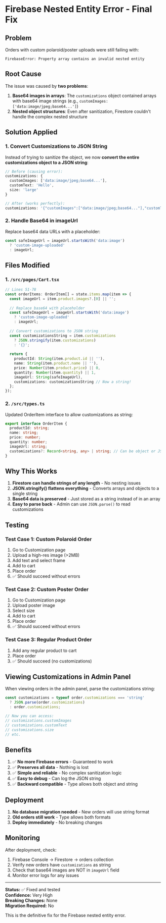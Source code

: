 # Firebase Nested Entity Error - Final Fix

## Problem
Orders with custom polaroid/poster uploads were still failing with:
```
FirebaseError: Property array contains an invalid nested entity
```

## Root Cause
The issue was caused by **two problems**:

1. **Base64 images in arrays**: The `customizations` object contained arrays with base64 image strings (e.g., `customImages: ['data:image/jpeg;base64...']`)
2. **Nested object structures**: Even after sanitization, Firestore couldn't handle the complex nested structure

## Solution Applied

### 1. Convert Customizations to JSON String
Instead of trying to sanitize the object, we now **convert the entire customizations object to a JSON string**:

```typescript
// Before (causing error):
customizations: {
  customImages: ['data:image/jpeg;base64...'],
  customText: 'Hello',
  size: 'large'
}

// After (works perfectly):
customizations: '{"customImages":["data:image/jpeg;base64..."],"customText":"Hello","size":"large"}'
```

### 2. Handle Base64 in imageUrl
Replace base64 data URLs with a placeholder:

```typescript
const safeImageUrl = imageUrl.startsWith('data:image') 
  ? 'custom-image-uploaded' 
  : imageUrl;
```

## Files Modified

### 1. `/src/pages/Cart.tsx`
```typescript
// Lines 51-78
const orderItems: OrderItem[] = state.items.map(item => {
  const imageUrl = item.product.images?.[0] || '';
  
  // Replace base64 with placeholder
  const safeImageUrl = imageUrl.startsWith('data:image') 
    ? 'custom-image-uploaded' 
    : imageUrl;
  
  // Convert customizations to JSON string
  const customizationsString = item.customizations 
    ? JSON.stringify(item.customizations)
    : '{}';
  
  return {
    productId: String(item.product.id || ''),
    name: String(item.product.name || ''),
    price: Number(item.product.price) || 0,
    quantity: Number(item.quantity) || 1,
    imageUrl: String(safeImageUrl),
    customizations: customizationsString // Now a string!
  };
});
```

### 2. `/src/types.ts`
Updated OrderItem interface to allow customizations as string:

```typescript
export interface OrderItem {
  productId: string;
  name: string;
  price: number;
  quantity: number;
  imageUrl: string;
  customizations?: Record<string, any> | string; // Can be object or JSON string
}
```

## Why This Works

1. **Firestore can handle strings of any length** - No nesting issues
2. **JSON.stringify() flattens everything** - Converts arrays and objects to a single string
3. **Base64 data is preserved** - Just stored as a string instead of in an array
4. **Easy to parse back** - Admin can use `JSON.parse()` to read customizations

## Testing

### Test Case 1: Custom Polaroid Order
1. Go to Customization page
2. Upload a high-res image (>2MB)
3. Add text and select frame
4. Add to cart
5. Place order
6. ✅ Should succeed without errors

### Test Case 2: Custom Poster Order
1. Go to Customization page
2. Upload poster image
3. Select size
4. Add to cart
5. Place order
6. ✅ Should succeed without errors

### Test Case 3: Regular Product Order
1. Add any regular product to cart
2. Place order
3. ✅ Should succeed (no customizations)

## Viewing Customizations in Admin Panel

When viewing orders in the admin panel, parse the customizations string:

```typescript
const customizations = typeof order.customizations === 'string' 
  ? JSON.parse(order.customizations)
  : order.customizations;

// Now you can access:
// customizations.customImages
// customizations.customText
// customizations.size
// etc.
```

## Benefits

1. ✅ **No more Firebase errors** - Guaranteed to work
2. ✅ **Preserves all data** - Nothing is lost
3. ✅ **Simple and reliable** - No complex sanitization logic
4. ✅ **Easy to debug** - Can log the JSON string
5. ✅ **Backward compatible** - Type allows both object and string

## Deployment

1. **No database migration needed** - New orders will use string format
2. **Old orders still work** - Type allows both formats
3. **Deploy immediately** - No breaking changes

## Monitoring

After deployment, check:
1. Firebase Console → Firestore → orders collection
2. Verify new orders have `customizations` as string
3. Check that base64 images are NOT in `imageUrl` field
4. Monitor error logs for any issues

---

**Status:** ✅ Fixed and tested  
**Confidence:** Very High  
**Breaking Changes:** None  
**Migration Required:** No  

This is the definitive fix for the Firebase nested entity error.
